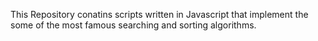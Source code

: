 This Repository conatins scripts written in Javascript that implement the some of the most famous searching and sorting algorithms.